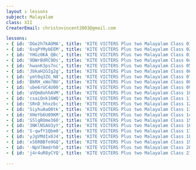 ```yaml
--- 
layout : lessons 
subject: Malayalam
class: XII
CreaterEmail: christovincent2003@gmail.com

lessons:
- { id: 'DGe2h7kAOMA', title: 'KITE VICTERS Plus two Malayalam Class 01 (First Bell-ഫസ്റ്റ് ബെല്‍)' }
- { id: '6sqPYMybEEM', title: 'KITE VICTERS Plus two Malayalam Class 02 (First Bell-ഫസ്റ്റ് ബെല്‍)' }
- { id: 'YHGz0KA_QBc', title: 'KITE VICTERS Plus two Malayalam Class 03 (First Bell-ഫസ്റ്റ് ബെല്‍)' }
- { id: '9DWrBdRC9Ds', title: 'KITE VICTERS Plus two Malayalam Class 04 (First Bell-ഫസ്റ്റ് ബെല്‍)' }
- { id: 'hwanK3ps7nc', title: 'KITE VICTERS Plus two Malayalam Class 05 (First Bell-ഫസ്റ്റ് ബെല്‍)' }
- { id: 'JbkaH2GIg2g', title: 'KITE VICTERS Plus two Malayalam Class 06 (First Bell-ഫസ്റ്റ് ബെല്‍)' }
- { id: 'ymt0q3ZG_N8', title: 'KITE VICTERS Plus two Malayalam Class 07 (First Bell-ഫസ്റ്റ് ബെല്‍)' }
- { id: 'BbRH_xWo7BU', title: 'KITE VICTERS Plus two Malayalam Class 08 (First Bell-ഫസ്റ്റ് ബെല്‍)' }
- { id: 'ube6rUC4U00', title: 'KITE VICTERS Plus two Malayalam Class 09 (First Bell-ഫസ്റ്റ് ബെല്‍)' }
- { id: 'aVQm8ohhAVM', title: 'KITE VICTERS Plus two Malayalam Class 10 (First Bell-ഫസ്റ്റ് ബെല്‍)' }
- { id: 'csaiQnk16WQ', title: 'KITE VICTERS Plus two Malayalam Class 11 (First Bell-ഫസ്റ്റ് ബെല്‍)' }
- { id: 'SRnD_hhxzbc', title: 'KITE VICTERS Plus two Malayalam Class 12 (First Bell-ഫസ്റ്റ് ബെല്‍)' }
- { id: 'SiyhuAaO8tk', title: 'KITE VICTERS Plus two Malayalam Class 13 (First Bell-ഫസ്റ്റ് ബെല്‍)' }
- { id: 'XHeYb6U09KM', title: 'KITE VICTERS Plus two Malayalam Class 14 (First Bell-ഫസ്റ്റ് ബെല്‍)' }
- { id: 'S5lqROme360', title: 'KITE VICTERS Plus two Malayalam Class 15 (First Bell-ഫസ്റ്റ് ബെല്‍)' }
- { id: '3NKlNSAU3yY', title: 'KITE VICTERS Plus two Malayalam Class 16 (First Bell-ഫസ്റ്റ് ബെല്‍)' }
- { id: 'S-qwfY1Qbm0', title: 'KITE VICTERS Plus two Malayalam Class 17 (First Bell-ഫസ്റ്റ് ബെല്‍)' }
- { id: 'yJgVMdIx0J4', title: 'KITE VICTERS Plus two Malayalam Class 18 (First Bell-ഫസ്റ്റ് ബെല്‍)' }
- { id: 'xS6RBBfn9GQ', title: 'KITE VICTERS Plus two Malayalam Class 19 (First Bell-ഫസ്റ്റ് ബെല്‍)' }
- { id: '-NpV7Amdrh0', title: 'KITE VICTERS Plus two Malayalam Class 20 (First Bell-ഫസ്റ്റ് ബെല്‍)' }
- { id: 'j4r4uR8yCYQ', title: 'KITE VICTERS Plus two Malayalam Class 21 (First Bell-ഫസ്റ്റ് ബെല്‍)' }

---
```

